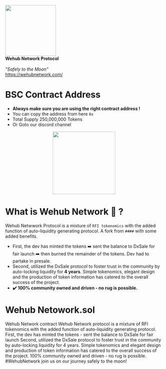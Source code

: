    <img src="https://wehubnetwork.com/wp-content/uploads/2021/04/cropped-WeHub_Space_Logo.png" width="162" height="162">
        <br />
        <b>Wehub Network Protocol</b>
        <br />
        <br />
        <em>"Safely to the Moon"</em>
        <br />
    <a href ="https://wehubnetwork.com/" target="_blank">https://wehubnetwork.com/</a>
 </p>

# BSC Contract Address

* **Always make sure you are using the right contract address !**
* You can copy the address from here `0x`
* Total Supply 250,000,000 Tokens
* Or Goto our discord channel

<p align="center">
    <img src="https://wehubnetwork.com/wp-content/uploads/2021/04/cropped-WeHub_Space_Logo.png" width="200" height="200">
</p>


# What is Wehub Network 🌚 ?

Wehub Netwwork Protocol is a mixture of `RFI tokenomics` with the added function of auto-liquidity generating protocol. A fork from `####` with some added benefits.

* First, the dev has minted the tokens ➡️ sent the balance to DxSale for fair launch ➡️ then burned the remainder of the tokens. Dev had to partake in presale.
* Second, utilized the DxSale protocol to foster trust in the community by auto-locking liquidity for **4 years**.
Simple tokenomics, elegant design and the production of token information has catered to the overall success of the project.
* **✔️ 100% community owned and driven - no rug is possible.**

# Wehub Netowork.sol
Wehub Network contract
Wehub Network protocol is a mixture of RFI tokenomics with the added function of auto-liquidity generating protocol.
First, the dev has minted the tokens - sent the balance to DxSale for fair launch
Second, utilized the DxSale protocol to foster trust in the community by auto-locking liquidity for 4 years.
Simple tokenomics and elegant design and production of token information has catered to the overall success of the project.
100% community owned and driven - no rug is possible. 
#WehubNetwork join us on our journey safely to the moon!
